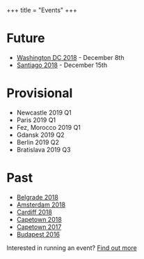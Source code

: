 +++
title = "Events"
+++

# Future
* [Washington DC 2018](https://dc2018.satrdays.org) - December 8th
* [Santiago 2018](https://santiago2018.satrdays.org) - December 15th
# Provisional
* Newcastle 2019 Q1
* Paris 2019 Q1
* Fez, Morocco 2019 Q1
* Gdansk 2019 Q2
* Berlin 2019 Q2
* Bratislava 2019 Q3

# Past
* [Belgrade 2018](https://belgrade2018.satrdays.org)
* [Amsterdam 2018](https://amsterdam2018.satrdays.org)
* [Cardiff 2018](http://cardiff2018.satrdays.org/)
* [Capetown 2018](http://capetown2018.satrdays.org/)
* [Capetown 2017](http://capetown2017.satrdays.org/)
* [Budapest 2016](http://budapest2016.satrdays.org/)

Interested in running an event? [Find out more](https://knowledgebase.satrdays.org/newevents/)
